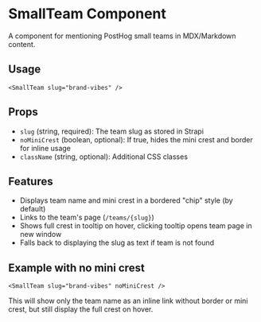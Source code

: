 # SmallTeam Component

A component for mentioning PostHog small teams in MDX/Markdown content.

## Usage

```mdx
<SmallTeam slug="brand-vibes" />
```

## Props

-   `slug` (string, required): The team slug as stored in Strapi
-   `noMiniCrest` (boolean, optional): If true, hides the mini crest and border for inline usage
-   `className` (string, optional): Additional CSS classes

## Features

-   Displays team name and mini crest in a bordered "chip" style (by default)
-   Links to the team's page (`/teams/{slug}`)
-   Shows full crest in tooltip on hover, clicking tooltip opens team page in new window
-   Falls back to displaying the slug as text if team is not found

## Example with no mini crest

```mdx
<SmallTeam slug="brand-vibes" noMiniCrest />
```

This will show only the team name as an inline link without border or mini crest, but still display the full crest on hover.
